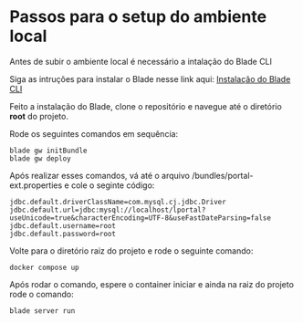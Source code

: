 <h1>Passos para o setup do ambiente local</h1>

<p>Antes de subir o ambiente local é necessário a intalação do Blade CLI</p>
<p>Siga as intruções para instalar o Blade nesse link aqui: <a href="https://help.liferay.com/hc/en-us/articles/360017885232-Installing-Blade-CLI-">Instalação do Blade CLI</a></p>
<p>Feito a instalação do Blade, clone o repositório e navegue até o diretório <b>root</b> do projeto.</p>
<p>Rode os seguintes comandos em sequência:</p>

```blade gw initBundle``` <br>
```blade gw deploy``` <br>

<p>Após realizar esses comandos, vá até o arquivo /bundles/portal-ext.properties e cole o seginte código:</p>

```
jdbc.default.driverClassName=com.mysql.cj.jdbc.Driver
jdbc.default.url=jdbc:mysql://localhost/lportal?useUnicode=true&characterEncoding=UTF-8&useFastDateParsing=false
jdbc.default.username=root
jdbc.default.password=root
```


<p>Volte para o diretório raiz do projeto e rode o seguinte comando:</p>

```docker compose up```

<p>Após rodar o comando, espere o container iniciar e ainda na raiz do projeto rode o comando:</p>

```blade server run```

